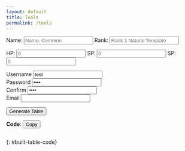 ```yaml
---
layout: default
title: Tools
permalink: /tools
---
```


<form>
    <label for="id_username">Name:</label>
    <input type="text" placeholder="Name, Common">
    <label for="id_username">Rank:</label>    
    <input type="text" placeholder="Rank 1 Natural Template">
</form>
<form>
    <label for="id_username">HP:</label>
    <input type="text" placeholder="0">
    <label for="id_username">SP:</label>
    <input type="text" placeholder="0">
    <label for="id_username">SP:</label>
    <input type="text" placeholder="0">
</form>

<div class="field required">
    <label for="id_username">Username</label>
    <input type="text" name="username" id="id_username" value="test" />
</div>
<div class="field required">
    <label for="id_password">Password</label>
    <input type="password" name="password" id="id_password" value="test" />
</div>
<div class="field required">
    <label for="id_confirm">Confirm</label>
    <input type="password" name="confirm" id="id_confirm" value="test" />
</div>
<div class="field">
    <label for="id_email">Email</label>
    <input type="text" name="email" id="id_email" />
</div>

<button type="button" name="button" class="btn" onclick="buildTable()">Generate Table</button>

<div id="built-table" class="table-wrapper"></div>

**Code**: <button type="button" name="button" class="btn" onclick="copyTableToClipboard()">Copy</button>
```
```
{: #built-table-code}